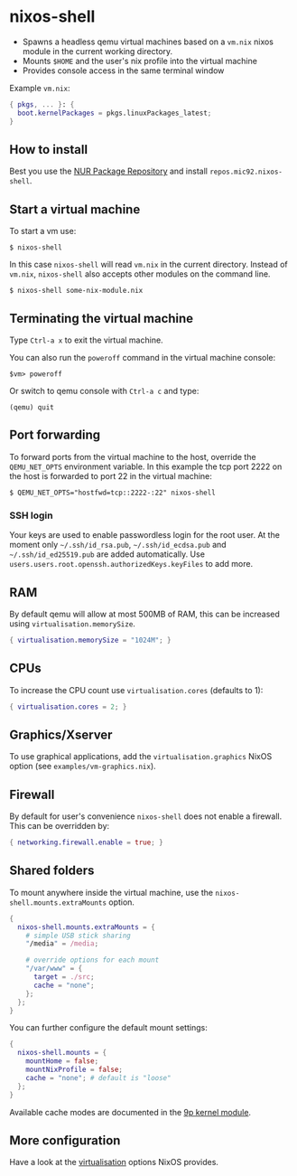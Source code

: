 # nixos-shell

* Spawns a headless qemu virtual machines based on a `vm.nix` nixos module in the current working directory.
* Mounts `$HOME` and the user's nix profile into the virtual machine
* Provides console access in the same terminal window

Example `vm.nix`:

```nix
{ pkgs, ... }: {
  boot.kernelPackages = pkgs.linuxPackages_latest;
}
```

## How to install

Best you use the [NUR Package Repository](https://github.com/nix-community/NUR#installation)
and install `repos.mic92.nixos-shell`.

## Start a virtual machine

To start a vm use:

```console
$ nixos-shell
```

In this case `nixos-shell` will read `vm.nix` in the current directory.
Instead of `vm.nix`, `nixos-shell` also accepts other modules on the command line.

```console
$ nixos-shell some-nix-module.nix
```

## Terminating the virtual machine

Type `Ctrl-a x` to exit the virtual machine.

You can also run the `poweroff` command in the virtual machine console:

```console
$vm> poweroff
```

Or switch to qemu console with `Ctrl-a c` and type:

```console
(qemu) quit
```

## Port forwarding

To forward ports from the virtual machine to the host, override the
`QEMU_NET_OPTS` environment variable. 
In this example the tcp port 2222 on the host is forwarded to port 22 in the virtual
machine:

```console
$ QEMU_NET_OPTS="hostfwd=tcp::2222-:22" nixos-shell
```

### SSH login

Your keys are used to enable passwordless login for the root user.
At the moment only `~/.ssh/id_rsa.pub`, `~/.ssh/id_ecdsa.pub` and `~/.ssh/id_ed25519.pub` are
added automatically. Use `users.users.root.openssh.authorizedKeys.keyFiles` to add more.

## RAM

By default qemu will allow at most 500MB of RAM, this can be increased using `virtualisation.memorySize`.

```nix
{ virtualisation.memorySize = "1024M"; }
```

## CPUs

To increase the CPU count use `virtualisation.cores` (defaults to 1):

```nix
{ virtualisation.cores = 2; }
```

## Graphics/Xserver

To use graphical applications, add the `virtualisation.graphics` NixOS option (see `examples/vm-graphics.nix`).

## Firewall

By default for user's convenience `nixos-shell` does not enable a firewall.
This can be overridden by:

```nix
{ networking.firewall.enable = true; }
```

## Shared folders

To mount anywhere inside the virtual machine, use the `nixos-shell.mounts.extraMounts` option.

```nix
{
  nixos-shell.mounts.extraMounts = {
    # simple USB stick sharing
    "/media" = /media;

    # override options for each mount
    "/var/www" = {
      target = ./src;
      cache = "none";
    };
  };
}
```

You can further configure the default mount settings:

```nix
{
  nixos-shell.mounts = {
    mountHome = false;
    mountNixProfile = false;
    cache = "none"; # default is "loose"
  };
}
```

Available cache modes are documented in the [9p kernel module].

## More configuration

Have a look at the [virtualisation] options NixOS provides.

[virtualisation]: https://github.com/NixOS/nixpkgs/blob/master/nixos/modules/virtualisation/qemu-vm.nix
[9p kernel module]: https://git.kernel.org/pub/scm/linux/kernel/git/torvalds/linux.git/plain/Documentation/filesystems/9p.txt
